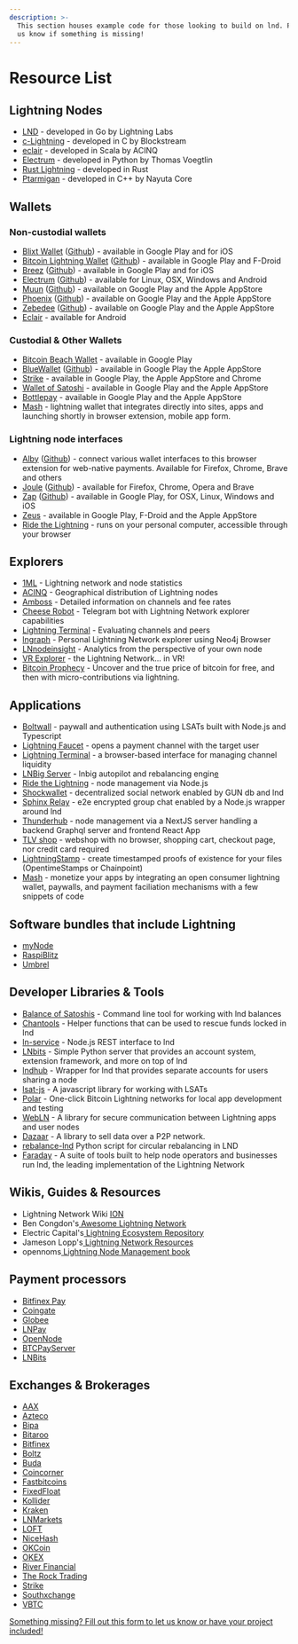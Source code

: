 ```yaml
---
description: >-
  This section houses example code for those looking to build on lnd. Please let
  us know if something is missing!
---
```


# Resource List

## Lightning Nodes <a href="#docs-internal-guid-7210ac49-7fff-7899-6ea7-d8acfa68cd8e" id="docs-internal-guid-7210ac49-7fff-7899-6ea7-d8acfa68cd8e"></a>

* [LND](https://github.com/lightningnetwork/lnd) - developed in Go by Lightning Labs
* [c-Lightning](https://github.com/ElementsProject/lightning) - developed in C by Blockstream
* [eclair](https://github.com/ACINQ/eclair) - developed in Scala by ACINQ
* [Electrum](https://electrum.org) - developed in Python by Thomas Voegtlin
* [Rust Lightning](https://github.com/rust-bitcoin/rust-lightning) - developed in Rust
* [Ptarmigan](https://nayuta.co) - developed in C++ by Nayuta Core

## Wallets <a href="#docs-internal-guid-007ec570-7fff-eb9a-7822-aff5a5e77f17" id="docs-internal-guid-007ec570-7fff-eb9a-7822-aff5a5e77f17"></a>

### Non-custodial wallets

* [Blixt Wallet](https://blixtwallet.github.io) ([Github](https://github.com/hsjoberg/blixt-wallet)) - available in Google Play and for iOS
* [Bitcoin Lightning Wallet](https://lightning-wallet.com) ([Github](https://github.com/btcontract/lnwallet)) - available in Google Play and F-Droid
* [Breez](https://breez.technology) ([Github](https://github.com/breez/breezmobile)) - available in Google Play and for iOS
* [Electrum](https://electrum.org) ([Github](https://github.com/spesmilo/electrum)) - available for Linux, OSX, Windows and Android
* [Muun](https://muun.com) ([Github](https://github.com/muun)) - available on Google Play and the Apple AppStore
* [Phoenix](https://phoenix.acinq.co) ([Github](https://github.com/ACINQ/phoenix)) - available on Google Play and the Apple AppStore
* [Zebedee](https://zebedee.io) ([Github](https://github.com/zebedeeio)) - available on Google Play and the Apple AppStore
* [Eclair](https://github.com/ACINQ/eclair-mobile) - available for Android

### Custodial & Other Wallets

* [Bitcoin Beach Wallet](https://www.bitcoinbeach.com) - available in Google Play
* [BlueWallet](https://github.com/BlueWallet/BlueWallet) ([Github](https://github.com/BlueWallet/BlueWallet)) - available in Google Play the Apple AppStore
* [Strike](https://strike.me) - available in Google Play, the Apple AppStore and Chrome
* [Wallet of Satoshi](https://walletofsatoshi.com) - available in Google Play and the Apple AppStore
* [Bottlepay](https://bottlepay.com) - available in Google Play and the Apple AppStore
* [Mash](https://getmash.com/wallet) - lightning wallet that integrates directly into sites, apps and launching shortly in browser extension, mobile app form.

### Lightning node interfaces

* [Alby](https://getalby.com/) ([Github](https://github.com/getAlby/lightning-browser-extension)) -  connect various wallet interfaces to this browser extension for web-native payments. Available for Firefox, Chrome, Brave and others
* [Joule](https://lightningjoule.com) ([Github](https://github.com/joule-labs/joule-extension)) - available for Firefox, Chrome, Opera and Brave
* [Zap](https://zaphq.io) ([Github](https://github.com/LN-Zap)) - available in Google Play, for OSX, Linux, Windows and iOS
* [Zeus](https://github.com/ZeusLN/zeus) - available in Google Play, F-Droid and the Apple AppStore
* [Ride the Lightning](https://github.com/Ride-The-Lightning/RTL) - runs on your personal computer, accessible through your browser

## Explorers <a href="#docs-internal-guid-c8a6648f-7fff-39eb-c8cc-47fadeadad71" id="docs-internal-guid-c8a6648f-7fff-39eb-c8cc-47fadeadad71"></a>

* [1ML](https://1ml.com) - Lightning network and node statistics
* [ACINQ](https://explorer.acinq.co) - Geographical distribution of Lightning nodes
* [Amboss](https://amboss.space) - Detailed information on channels and fee rates
* [Cheese Robot](https://t.me/cheeserobot) - Telegram bot with Lightning Network explorer capabilities
* [Lightning Terminal](https://terminal.lightning.engineering) - Evaluating channels and peers
* [lngraph](https://github.com/xsb/lngraph) - Personal Lightning Network explorer using Neo4j Browser
* [LNnodeinsight](https://lnnodeinsight.com) - Analytics from the perspective of your own node
* [VR Explorer](https://bl.ocks.org/tyzbit/d1c83732d2767bb955125d41f5921888) - the Lightning Network... in VR!
* [Bitcoin Prophecy](https://prophecybitcoin.com) - Uncover and the true price of bitcoin for free, and then with micro-contributions via lightning.

## Applications

* [Boltwall](https://github.com/Tierion/boltwall) - paywall and authentication using LSATs built with Node.js and Typescript
* [Lightning Faucet](https://github.com/lightninglabs/lightning-faucet) - opens a payment channel with the target user
* [Lightning Terminal](https://terminal.lightning.engineering/#/) - a browser-based interface for managing channel liquidity
* [LNBig Server](https://github.com/LNBIG-COM/lnbig-server) - lnbig autopilot and rebalancing engin[e](https://github.com/apotdevin/thunderhub)
* [Ride the Lightning](https://github.com/Ride-The-Lightning/RTL) - node management via Node.js
* [Shockwallet](https://github.com/shocknet/wallet) - decentralized social network enabled by GUN db and lnd
* [Sphinx Relay](https://github.com/stakwork/sphinx-relay) - e2e encrypted group chat enabled by a Node.js wrapper around lnd
* [Thunderhub](https://github.com/apotdevin/thunderhub) - node management via a NextJS server handling a backend Graphql server and frontend React App
* [TLV shop](https://github.com/joostjager/tlvshop.com) - webshop with no browser, shopping cart, checkout page, nor credit card required
* [LightningStamp](https://lightningstamp.bitcoinproof.org) - create timestamped proofs of existence for your files (OpentimeStamps or Chainpoint)
* [Mash](https://getmash.com) - monetize your apps by integrating an open consumer lightning wallet, paywalls, and payment faciliation mechanisms with a few snippets of code

## Software bundles that include Lightning <a href="#docs-internal-guid-083d9f26-7fff-e1ef-2503-fa578ae0e176" id="docs-internal-guid-083d9f26-7fff-e1ef-2503-fa578ae0e176"></a>

* [myNode](https://mynodebtc.com)
* [RaspiBlitz](https://raspiblitz.org)
* [Umbrel](https://getumbrel.com)

## Developer Libraries & Tools

* [Balance of Satoshis](https://github.com/alexbosworth/balanceofsatoshis) - Command line tool for working with lnd balances
* [Chantools](https://github.com/guggero/chantools) - Helper functions that can be used to rescue funds locked in lnd
* [ln-service](https://github.com/alexbosworth/ln-service) - Node.js REST interface to lnd
* [LNbits](https://github.com/lnbits/lnbits) - Simple Python server that provides an account system, extension framework, and more on top of lnd
* [lndhub](https://github.com/BlueWallet/LndHub) - Wrapper for lnd that provides separate accounts for users sharing a node
* [lsat-js](https://github.com/Tierion/lsat-js) - A javascript library for working with LSATs
* [Polar](https://github.com/jamaljsr/polar) - One-click Bitcoin Lightning networks for local app development and testing
* [WebLN](https://webln.dev/#/) - A library for secure communication between Lightning apps and user nodes
* [Dazaar](https://dazaar.com) - A library to sell data over a P2P network.
* [rebalance-lnd](https://github.com/C-Otto/rebalance-lnd) Python script for circular rebalancing in LND
* [Faraday](https://github.com/lightninglabs/faraday) - A suite of tools built to help node operators and businesses run lnd, the leading implementation of the Lightning Network

## Wikis, Guides & Resources <a href="#docs-internal-guid-8bae6cd2-7fff-ce99-f185-1c89fff98fef" id="docs-internal-guid-8bae6cd2-7fff-ce99-f185-1c89fff98fef"></a>

* Lightning Network Wiki [ION](https://wiki.ion.radar.tech)
* Ben Congdon's[ Awesome Lightning Network](https://github.com/bcongdon/awesome-lightning-network)
* Electric Capital's[ Lightning Ecosystem Repository](https://github.com/electric-capital/crypto-ecosystems/blob/master/data/ecosystems/l/lightning.toml)
* Jameson Lopp's[ Lightning Network Resources](https://www.lopp.net/lightning-information.html)
* opennoms[ Lightning Node Management book](https://openoms.gitbook.io/lightning-node-management/)

## Payment processors <a href="#docs-internal-guid-07197fd0-7fff-b137-101f-0144b1ab593c" id="docs-internal-guid-07197fd0-7fff-b137-101f-0144b1ab593c"></a>

* [Bitfinex Pay](https://pay.bitfinex.com)
* [Coingate](https://coingate.com)
* [Globee](https://globee.com)
* [LNPay](https://lnpay.co)
* [OpenNode](https://www.opennode.com)
* [BTCPayServer](https://docs.btcpayserver.org)
* [LNBits](https://lnbits.org)

## Exchanges & Brokerages <a href="#docs-internal-guid-61dc5aac-7fff-f33d-b971-9056f5f24364" id="docs-internal-guid-61dc5aac-7fff-f33d-b971-9056f5f24364"></a>

* [AAX](https://www.aax.com)
* [Azteco](https://azte.co)
* [Bipa](https://bipa.app)
* [Bitaroo](https://www.bitaroo.com.au)
* [Bitfinex](https://www.bitfinex.com)
* [Boltz](https://boltz.exchange)
* [Buda](https://www.buda.com)
* [Coincorner](https://www.coincorner.com)
* [Fastbitcoins](https://fastbitcoins.com)
* [FixedFloat](https://fixedfloat.com)
* [Kollider](https://kollider.xyz)
* [Kraken](https://www.kraken.com/)
* [LNMarkets](https://lnmarkets.com)
* [LOFT](https://loft.trade)
* [NiceHash](https://www.nicehash.com)
* [OKCoin](https://www.okcoin.com)
* [OKEX](https://www.okex.com)
* [River Financial](https://river.com)
* [The Rock Trading](https://www.therocktrading.com)
* [Strike](https://strike.me)
* [Southxchange](https://main.southxchange.com)
* [VBTC](https://vbtc.exchange)

[Something missing? Fill out this form to let us know or have your project included!](https://docs.google.com/forms/d/e/1FAIpQLSdT6kP3oUzd6xWytkDcflU9byHcp8nP9IyYntm\_6wa9Cw6qqg/viewform)
